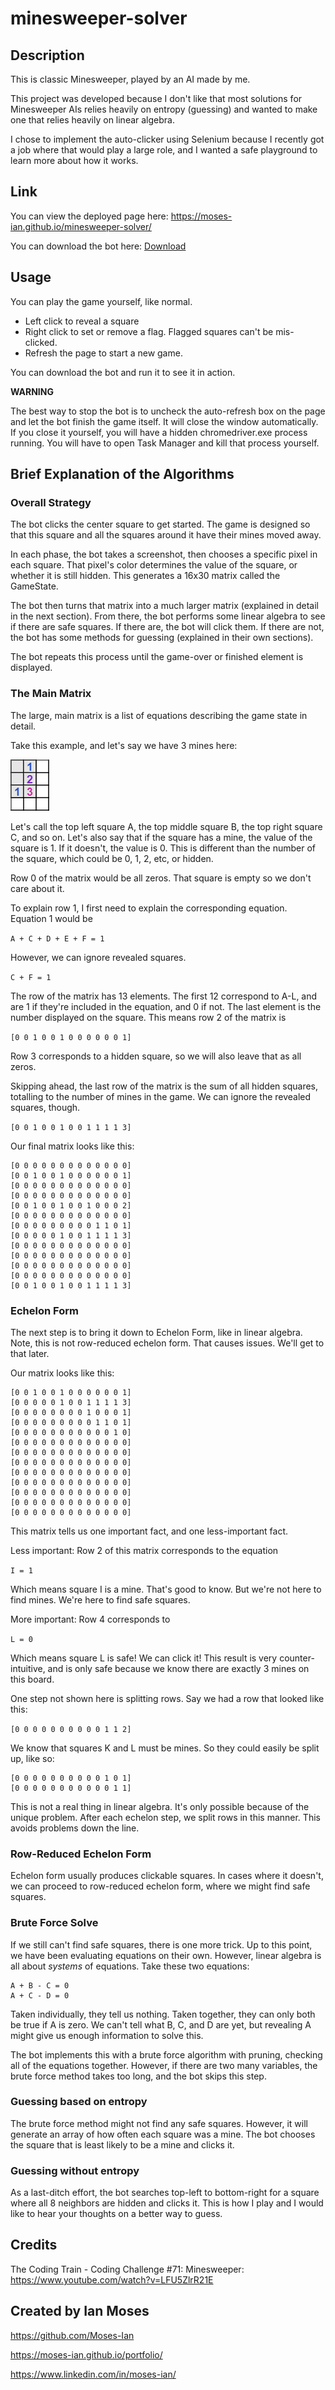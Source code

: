 # minesweeper-solver

## Description

This is classic Minesweeper, played by an AI made by me.

This project was developed because I don't like that most solutions for Minesweeper AIs relies heavily on entropy (guessing) and wanted to make one that relies heavily on linear algebra.

I chose to implement the auto-clicker using Selenium because I recently got a job where that would play a large role, and I wanted a safe playground to learn more about how it works.

## Link

You can view the deployed page here:
https://moses-ian.github.io/minesweeper-solver/

You can download the bot here:
[Download](https://ians-cool-s3-bucket.s3.us-west-1.amazonaws.com/Minesweeper-Solver-Download-Package.zip)

## Usage

You can play the game yourself, like normal.
- Left click to reveal a square
- Right click to set or remove a flag. Flagged squares can't be mis-clicked.
- Refresh the page to start a new game.

You can download the bot and run it to see it in action.

**WARNING**

The best way to stop the bot is to uncheck the auto-refresh box on the page and let the bot finish the game itself. It will close the window automatically. If you close it yourself, you will have a hidden chromedriver.exe process running. You will have to open Task Manager and kill that process yourself.

## Brief Explanation of the Algorithms

### Overall Strategy

The bot clicks the center square to get started. The game is designed so that this square and all the squares around it have their mines moved away.

In each phase, the bot takes a screenshot, then chooses a specific pixel in each square. That pixel's color determines the value of the square, or whether it is still hidden. This generates a 16x30 matrix called the GameState.

The bot then turns that matrix into a much larger matrix (explained in detail in the next section). From there, the bot performs some linear algebra to see if there are safe squares. If there are, the bot will click them. If there are not, the bot has some methods for guessing (explained in their own sections).

The bot repeats this process until the game-over or finished element is displayed.

### The Main Matrix

The large, main matrix is a list of equations describing the game state in detail. 

Take this example, and let's say we have 3 mines here:

![Minesweeper](./images/image1.png)

Let's call the top left square A, the top middle square B, the top right square C, and so on. Let's also say that if the square has a mine, the value of the square is 1. If it doesn't, the value is 0. This is different than the number of the square, which could be 0, 1, 2, etc, or hidden.

Row 0 of the matrix would be all zeros. That square is empty so we don't care about it.

To explain row 1, I first need to explain the corresponding equation. Equation 1 would be

`A + C + D + E + F = 1`

However, we can ignore revealed squares.

`C + F = 1`

The row of the matrix has 13 elements. The first 12 correspond to A-L, and are 1 if they're included in the equation, and 0 if not. The last element is the number displayed on the square. This means row 2 of the matrix is

`[0 0 1 0 0 1 0 0 0 0 0 0 1]`

Row 3 corresponds to a hidden square, so we will also leave that as all zeros.

Skipping ahead, the last row of the matrix is the sum of all hidden squares, totalling to the number of mines in the game. We can ignore the revealed squares, though.

`[0 0 1 0 0 1 0 0 1 1 1 1 3]`

Our final matrix looks like this:

	[0 0 0 0 0 0 0 0 0 0 0 0 0]
	[0 0 1 0 0 1 0 0 0 0 0 0 1]
	[0 0 0 0 0 0 0 0 0 0 0 0 0]
	[0 0 0 0 0 0 0 0 0 0 0 0 0]
	[0 0 1 0 0 1 0 0 1 0 0 0 2]
	[0 0 0 0 0 0 0 0 0 0 0 0 0]
	[0 0 0 0 0 0 0 0 0 1 1 0 1]
	[0 0 0 0 0 1 0 0 1 1 1 1 3]
	[0 0 0 0 0 0 0 0 0 0 0 0 0]
	[0 0 0 0 0 0 0 0 0 0 0 0 0]
	[0 0 0 0 0 0 0 0 0 0 0 0 0]
	[0 0 0 0 0 0 0 0 0 0 0 0 0]
	[0 0 1 0 0 1 0 0 1 1 1 1 3]

### Echelon Form

The next step is to bring it down to Echelon Form, like in linear algebra. Note, this is not row-reduced echelon form. That causes issues. We'll get to that later.

Our matrix looks like this:

	[0 0 1 0 0 1 0 0 0 0 0 0 1]
	[0 0 0 0 0 1 0 0 1 1 1 1 3]
	[0 0 0 0 0 0 0 0 1 0 0 0 1]
	[0 0 0 0 0 0 0 0 0 1 1 0 1]
	[0 0 0 0 0 0 0 0 0 0 0 1 0]
	[0 0 0 0 0 0 0 0 0 0 0 0 0]
	[0 0 0 0 0 0 0 0 0 0 0 0 0]
	[0 0 0 0 0 0 0 0 0 0 0 0 0]
	[0 0 0 0 0 0 0 0 0 0 0 0 0]
	[0 0 0 0 0 0 0 0 0 0 0 0 0]
	[0 0 0 0 0 0 0 0 0 0 0 0 0]
	[0 0 0 0 0 0 0 0 0 0 0 0 0]
	[0 0 0 0 0 0 0 0 0 0 0 0 0]

This matrix tells us one important fact, and one less-important fact.

Less important: Row 2 of this matrix corresponds to the equation

`I = 1`

Which means square I is a mine. That's good to know. But we're not here to find mines. We're here to find safe squares.

More important: Row 4 corresponds to

`L = 0`

Which means square L is safe! We can click it! This result is very counter-intuitive, and is only safe because we know there are exactly 3 mines on this board.

One step not shown here is splitting rows. Say we had a row that looked like this:

`[0 0 0 0 0 0 0 0 0 0 1 1 2]`

We know that squares K and L must be mines. So they could easily be split up, like so:

	[0 0 0 0 0 0 0 0 0 0 1 0 1]
	[0 0 0 0 0 0 0 0 0 0 0 1 1]

This is not a real thing in linear algebra. It's only possible because of the unique problem. After each echelon step, we split rows in this manner. This avoids problems down the line.

### Row-Reduced Echelon Form

Echelon form usually produces clickable squares. In cases where it doesn't, we can proceed to row-reduced echelon form, where we might find safe squares.

### Brute Force Solve

If we still can't find safe squares, there is one more trick. Up to this point, we have been evaluating equations on their own. However, linear algebra is all about <em>systems</em> of equations. Take these two equations:

	A + B - C = 0
	A + C - D = 0

Taken individually, they tell us nothing. Taken together, they can only both be true if A is zero. We can't tell what B, C, and D are yet, but revealing A might give us enough information to solve this.

The bot implements this with a brute force algorithm with pruning, checking all of the equations together. However, if there are two many variables, the brute force method takes too long, and the bot skips this step.

### Guessing based on entropy

The brute force method might not find any safe squares. However, it will generate an array of how often each square was a mine. The bot chooses the square that is least likely to be a mine and clicks it.

### Guessing without entropy

As a last-ditch effort, the bot searches top-left to bottom-right for a square where all 8 neighbors are hidden and clicks it. This is how I play and I would like to hear your thoughts on a better way to guess.

## Credits

The Coding Train - Coding Challenge #71: Minesweeper:
https://www.youtube.com/watch?v=LFU5ZlrR21E

## Created by Ian Moses

https://github.com/Moses-Ian

https://moses-ian.github.io/portfolio/

https://www.linkedin.com/in/moses-ian/

